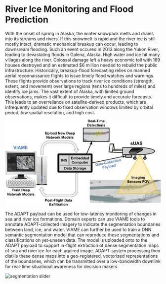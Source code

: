 # River Ice Monitoring and Flood Prediction

With the onset of spring in Alaska, the winter snowpack melts and drains into its streams and rivers. If this snowmelt is rapid and the river ice is still mostly intact, dramatic mechanical breakup can occur, leading to downsream flooding. Such an event occured in 2013 along the Yukon River, leading to devastating floods in Galena, Alaska. High water and ice hit many villages along the river. Colossal damage left a heavy economic toll with 169 houses destroyed and an estimated $6 million needed to rebuild the public infrastructure. Historically, breakup-flood forecasting relies on manned aerial reconnaissance flights to issue timely flood watches and warnings. These flights provide observations to track river ice conditions (strength, extent, and movement) over large regions (tens to hundreds of miles) and identify ice jams.  The vast extent of Alaska, with limited ground observations, makes it difficult to provide timely and accurate forecasts. This leads to an overreliance on satellite-derived products, which are infrequently updated due to fixed observation windows limited by orbital period, low spatial resolution, and high cost.

![ADAPT Workflow](img/adapt_workflow.png)

The ADAPT payload can be used for low-latency monitoring of changes in sea and river ice formations. Domain experts can use VIAME tools to annotate ADAPT-collected imagery to indicate the segmentation boundaries between land, ice, and water. VIAME can further be used to train a DNN semantic segmentation model that can reproduce these segmentations and classifications on yet-unseen data. The model is uploaded onto to the ADAPT payload to support in-flight extraction of dense segmentation maps of sea and river ice for each aquired image. ADAPT-system processing then distills these dense maps into a geo-registered, vectorized representations of the boundaries, which can be transmitted over a low-bandwidth downlink for real-time situational awareness for decision makers.

![segmentation slider](img/segment1.gif)